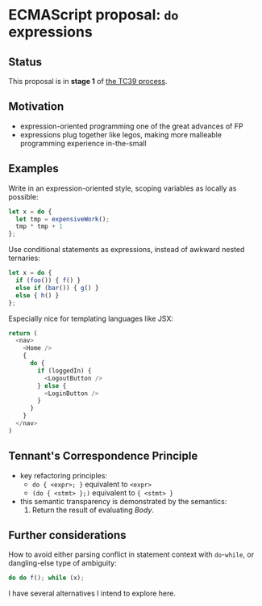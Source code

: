 # ECMAScript proposal: `do` expressions

## Status

This proposal is in **stage 1** of [the TC39 process](https://tc39.github.io/process-document/).

## Motivation

* expression-oriented programming one of the great advances of FP
* expressions plug together like legos, making more malleable programming experience in-the-small

## Examples

Write in an expression-oriented style, scoping variables as locally as possible:

```js
let x = do {
  let tmp = expensiveWork();
  tmp * tmp + 1
};
```

Use conditional statements as expressions, instead of awkward nested ternaries:

```js
let x = do {
  if (foo()) { f() }
  else if (bar()) { g() }
  else { h() }
};
```

Especially nice for templating languages like JSX:

```js
return (
  <nav>
    <Home />
    {
      do {
        if (loggedIn) {
          <LogoutButton />
        } else {
          <LoginButton />
        }
      }
    }
  </nav>
)
```

## Tennant's Correspondence Principle

* key refactoring principles:
  * `do { <expr>; }` equivalent to `<expr>`
  * `(do { <stmt> };)` equivalent to `{ <stmt> }`
* this semantic transparency is demonstrated by the semantics:
  1. Return the result of evaluating _Body_.

## Further considerations

How to avoid either parsing conflict in statement context with `do`-`while`, or dangling-else type of ambiguity:

```js
do do f(); while (x);
```

I have several alternatives I intend to explore here.
